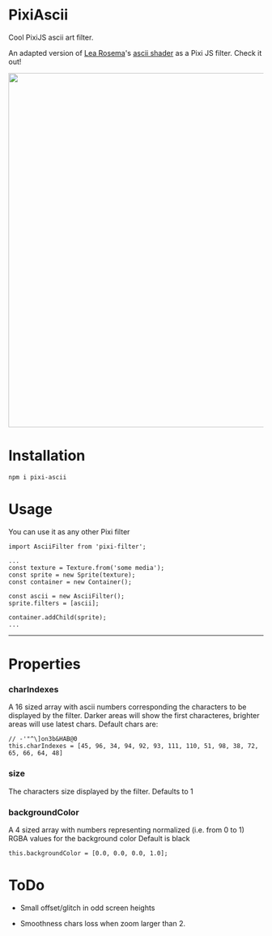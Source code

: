 # PixiAscii
Cool PixiJS ascii art filter.

An adapted version of [Lea Rosema](https://github.com/learosema)'s [ascii shader](https://codepen.io/learosema/pen/abveWaY) as a Pixi JS filter. Check it out!

<p align="center">
<img src="https://github.com/le4onardo/PixiAscii/blob/gif-test/earth%20zoom.gif" width="700" />
</p>


# Installation

```
npm i pixi-ascii
```

# Usage

You can use it as any other Pixi filter

```
import AsciiFilter from 'pixi-filter';

...
const texture = Texture.from('some media');
const sprite = new Sprite(texture);
const container = new Container();

const ascii = new AsciiFilter();
sprite.filters = [ascii];

container.addChild(sprite);
...

```
___

# Properties

### charIndexes
A 16 sized array with ascii numbers corresponding the characters to be displayed by the filter. Darker areas will show the first characteres, brighter areas will use latest chars.
Default chars are: 
```
// -'"^\]on3b&HAB@0
this.charIndexes = [45, 96, 34, 94, 92, 93, 111, 110, 51, 98, 38, 72, 65, 66, 64, 48] 
```
### size
The characters size displayed by the filter.
Defaults to 1

### backgroundColor
A 4 sized array with numbers representing normalized (i.e. from 0 to 1) RGBA values for the background color
Default is black
```
this.backgroundColor = [0.0, 0.0, 0.0, 1.0];
```

# ToDo
- Small offset/glitch in odd screen heights

- Smoothness chars loss when zoom larger than 2.







